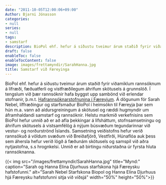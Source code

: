 ```yaml
---
date: "2011-10-05T12:00:06+09:00"
Author: Bjarni Jónasson
categories:
- null
series:
- null
tags:
- samstarf
description: BioPol ehf. hefur á síðustu tveimur árum staðið fyrir viðamiklum rannsóknum á lífræði, fæðuatferli og vistfræðilegum áhrifum skötusels á grunnslóð. Í tengslum við þær rannsóknir hafa byggst upp sambönd við...
draft: false
enableToc: false
enableTocContent: false
image: images/frettamyndir/SarahHanna.jpg
title: Samstarf við Færeyinga
---
```


BioPol ehf. hefur á síðustu tveimur árum staðið fyrir viðamiklum rannsóknum á lífræði, fæðuatferli og vistfræðilegum áhrifum skötusels á grunnslóð. Í tengslum við þær rannsóknir hafa byggst upp sambönd við erlendar stofnanir, þ.m.t. [Hafrannsóknarstofnunina í Færeyjum](https://www.hav.fo/). Á dögunum fór Sarah Nebel, líffræðingur og starfsmaður BioPol í heimsókn til Færeyja þar sem hún m.a. vann að aldursgreiningum á skötusel og ræddi hugmyndir um áframhaldandi samstarf og rannsóknir.
Helstu markmið verkefnisins sem BioPol hefur unnið að er að afla þekkingar á lífsháttum, stofnsamsetningu og áhrifum skötusels á vistsamfélög á nýjum búsvæðum tegundarinnar við vestur- og norðurströnd Íslands. Samsetning veiðistofns hefur verið rannsökuð á völdum svæðum við Breiðafjörð, Vestfirði, Húnaflóa auk þess sem áhersla hefur verið lögð á fæðunám skötusels og samspil við aðra nytjastofna, s.s hrognkelsi. Unnið er að birtingu niðurstaðna úr fyrsta hluta rannsóknanna.

{{< img src="/images/frettamyndir/SarahHanna.jpg" title="Mynd:" caption="Sarah og Hanna Elina Djurhuus starfskona hjá Færeysku hafstofunni." alt="Sarah Nebel Starfskona Biopol og Hanna Elina Djurhuus hjá Færeysku hafstofunni sitja við víðsjá" width="50%" height="50%">}}
